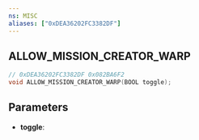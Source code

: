 ```yaml
---
ns: MISC
aliases: ["0xDEA36202FC3382DF"]
---
```

## ALLOW_MISSION_CREATOR_WARP

```c
// 0xDEA36202FC3382DF 0x082BA6F2
void ALLOW_MISSION_CREATOR_WARP(BOOL toggle);
```


## Parameters
* **toggle**: 

